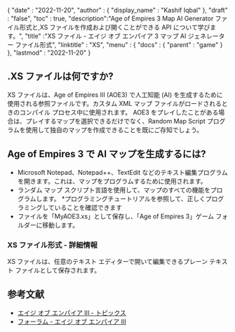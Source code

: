 {
  "date" : "2022-11-20",
  "author" : {
    "display_name" : "Kashif Iqbal"
},
  "draft" : "false",
  "toc" : true,
  "description":"Age of Empires 3 Map AI Generator ファイル形式と,XS ファイルを作成および開くことができる API について学びます。",
  "title" :"XS ファイル - エイジ オブ エンパイア 3 マップ AI ジェネレーター ファイル形式",
  "linktitle" : "XS",
  "menu" : {
    "docs" : {
      "parent" : "game"
}
},
  "lastmod" : "2022-11-20"
}

## .XS ファイルは何ですか?

XS ファイルは、Age of Empires III (AOE3) で人工知能 (AI) を生成するために使用される参照ファイルです。カスタム XML マップ ファイルがロードされるときのコンパイル プロセス中に使用されます。 AOE3 をプレイしたことがある場合は、プレイするマップを選択できるだけでなく、Random Map Script プログラムを使用して独自のマップを作成できることを既にご存知でしょう。

## Age of Empires 3 で AI マップを生成するには?

* Microsoft Notepad、Notepad++、TextEdit などのテキスト編集プログラムを開きます。これは、マップをプログラムするために使用されます。
* ランダム マップ スクリプト言語を使用して、マップのすべての機能をプログラムします。
*プログラミングチュートリアルを参照して、正しくプログラミングしていることを確認できます
* ファイルを「MyAOE3.xs」として保存し、「Age of Empires 3」ゲーム フォルダーに移動します。

### XS ファイル形式 - 詳細情報

XS ファイルは、任意のテキスト エディターで開いて編集できるプレーン テキスト ファイルとして保存されます。

## 参考文献

* [エイジ オブ エンパイア III - トピックス](https://github.com/topics/aoe)
* [フォーラム - エイジ オブ エンパイア III](https://forums.ageofempires.com/t/please-make-the-ai-fight-for-map-control-and-resources-long-post-but-worth-it/176307)

